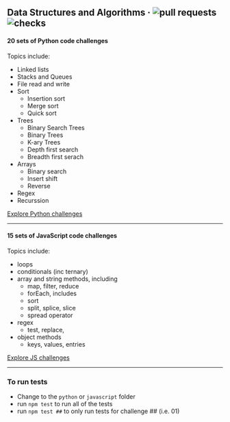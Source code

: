 ## Data Structures and Algorithms &middot; ![pull requests](https://badgen.net/github/prs/micromatch/micromatch) ![checks](https://badgen.net/github/checks/node-formidable/node-formidable)

#### 20 sets of Python code challenges
Topics include:
- Linked lists
- Stacks and Queues
- File read and write
- Sort
  - Insertion sort
  - Merge sort
  - Quick sort
- Trees
  - Binary Search Trees
  - Binary Trees
  - K-ary Trees
  - Depth first search
  - Breadth first serach
- Arrays
  - Binary search
  - Insert shift
  - Reverse
- Regex
- Recurssion

[Explore Python challenges](./python/)

---

#### 15 sets of JavaScript code challenges
Topics include:
- loops
- conditionals (inc ternary)
- array and string methods, including
  - map, filter, reduce
  - forEach, includes
  - sort
  - split, splice, slice
  - spread operator
- regex
  - test, replace, 
- object methods
  - keys, values, entries

[Explore JS challenges](./javascript/code-challenges/)

---

### To run tests

- Change to the `python` or `javascript` folder
- run `npm test` to run all of the tests
- run `npm test ##` to only run tests for challenge ## (i.e. 01)
